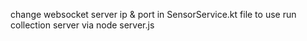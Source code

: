 change websocket server ip & port in SensorService.kt file to use
run collection server via node server.js
